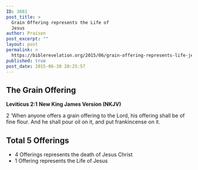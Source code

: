 ```yaml
---
ID: 3881
post_title: >
  Grain Offering represents the Life of
  Jesus
author: Praison
post_excerpt: ""
layout: post
permalink: >
  https://biblerevelation.org/2015/06/grain-offering-represents-life-jesus/
published: true
post_date: 2015-06-30 20:25:57
---
```

<h2>The Grain Offering</h2>
<strong>Leviticus 2:1</strong>
<strong> New King James Version (NKJV)</strong>

2 ‘When anyone offers a grain offering to the Lord, his offering shall be of fine flour. And he shall pour oil on it, and put frankincense on it.
<h2>Total 5 Offerings</h2>
<ul>
	<li>4 Offerings represents the death of Jesus Christ</li>
	<li>1 Offering represents the Life of Jesus</li>
</ul>